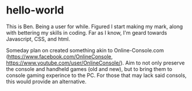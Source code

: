 # hello-world

This is Ben. Being a user for while. Figured I start making my mark, along with bettering my skills in coding. Far as I know, I'm geard towards Javascript, CSS, and html.

Someday plan on created something akin to Online-Console.com (https://www.facebook.com/OnlineConsole, https://www.youtube.com/user/OnlineConsole/). Aim to not only preserve the console and handheld games (old and new), but to bring them to console gaming experince to the PC. For those that may lack said consols, this would provide an alternative.
